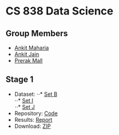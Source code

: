 CS 838 Data Science
=====================

Group Members
---------------------
* [Ankit Maharia](https://www.linkedin.com/in/ankitmaharia/)
* [Ankit Jain](https://www.linkedin.com/in/ajain64/)
* [Prerak Mall](https://www.linkedin.com/in/prerak-mall-a7982b43/)

Stage 1
-----------------------
* Dataset: 
⋅⋅* [Set B](https://gitlab.com/Maharia/StageOne/tree/master/data/B) <br />
⋅⋅* [Set I](https://gitlab.com/Maharia/StageOne/tree/master/data/I) <br />
⋅⋅* [Set J](https://gitlab.com/Maharia/StageOne/tree/master/data/J) <br />
* Repository: [Code](https://gitlab.com/Maharia/StageOne/tree/master)
* Results: [Report](https://github.com/prerakmall/CS838-DataScience/blob/master/CS838-DataScience.pdf)
* Download: [ZIP](https://gitlab.com/Maharia/StageOne/blob/master/StageOne_Archive.zip)
